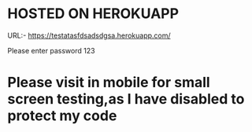 # HOSTED ON HEROKUAPP
URL:- https://testatasfdsadsdgsa.herokuapp.com/

Please enter password 123

# Please visit in mobile for small screen testing,as I have disabled to protect my code
